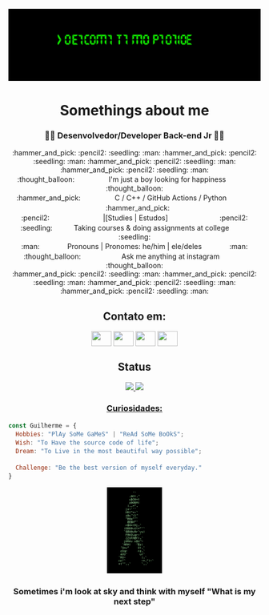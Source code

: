 <p align="center">
<img src="https://raw.githubusercontent.com/Guilherme-A-Silva/Guilherme/main/imagens/TOP.gif" width="1200px">
<h1 align="center">Somethings about me </h1>
<h3 align="center">👨‍💻 Desenvolvedor/Developer Back-end Jr 👨‍💻 </h3>
<div p align="center">
  :hammer_and_pick: :pencil2: :seedling: :man: :hammer_and_pick: :pencil2: :seedling: :man: :hammer_and_pick: :pencil2: :seedling: :man: :hammer_and_pick: :pencil2: :seedling: :man: </br>
   :thought_balloon: ㅤㅤㅤㅤㅤI'm just a boy looking for happinessㅤㅤㅤㅤ :thought_balloon: </br>
   :hammer_and_pick: ㅤㅤㅤㅤㅤC / C++ / GitHub Actions / Pythonㅤㅤㅤㅤㅤ:hammer_and_pick: </br>
   :pencil2:         ㅤㅤㅤㅤㅤㅤㅤㅤ|[Studies | Estudos]ㅤㅤㅤㅤㅤㅤㅤㅤ:pencil2: </br>
   :seedling:        ㅤㅤㅤTaking courses & doing assignments at collegeㅤㅤㅤ :seedling:</br>
   :man:             ㅤㅤㅤㅤPronouns | Pronomes: he/him | ele/delesㅤㅤㅤㅤ :man:</br>
   :thought_balloon: ㅤㅤㅤㅤㅤㅤAsk me anything at instagramㅤㅤㅤㅤ :thought_balloon: </br>
   :hammer_and_pick: :pencil2: :seedling: :man: :hammer_and_pick: :pencil2: :seedling: :man: :hammer_and_pick: :pencil2: :seedling: :man: :hammer_and_pick: :pencil2: :seedling: :man:
</div>
<h2 align="center">Contato em:</h3> 
<p align="center">
<a href="https://twitter.com/Guilherme_AS0" target="blank"><img align="center" src="https://cdn.jsdelivr.net/npm/simple-icons@3.0.1/icons/twitter.svg" alt="" height="30" width="40"/></a>
<a href="seu link" target="blank"><img align="center" src="https://cdn.jsdelivr.net/npm/simple-icons@3.0.1/icons/linkedin.svg" alt="" height="30" width="40" /></a>
<a href="https://www.instagram.com/guilherme_a.s16/" target="blank"><img align="center" src="https://cdn.jsdelivr.net/npm/simple-icons@3.0.1/icons/instagram.svg" alt="" height="30" width="40" /></a>
<a href="seu link" target="blank"><img align="center" src="https://cdn.jsdelivr.net/npm/simple-icons@3.0.1/icons/youtube.svg" alt="" height="30" width="40" /></a>
<h2 align="center"> Status </h2>
<div align="center">
  <a href="https://github.com/Guilherme-A-Silva">
  <img height="180em" src="https://github-readme-stats.vercel.app/api?username=Guilherme-A-Silva&show_icons=true&theme=dark&include_all_commits=true&count_private=true"/>
  <img height="180em" src="https://github-readme-stats.vercel.app/api/top-langs/?username=Guilherme-A-Silva&layout=compact&langs_count=7&theme=dark"/>
</div>  
<h3 align="center"> Curiosidades: </h3>
  
```javascript
const Guilherme = {
  Hobbies: "PlAy SoMe GaMeS" | "ReAd SoMe BoOkS";
  Wish: "To Have the source code of life";
  Dream: "To Live in the most beautiful way possible"; 
  
  Challenge: "Be the best version of myself everyday."
}
```
<p align="center">
<img src="https://github.com/Guilherme-A-Silva/Guilherme/blob/main/imagens/Walking.gif" width="110px">
  <h3 align="center"> Sometimes i'm look at sky and think with myself "What is my next step" </h3>
